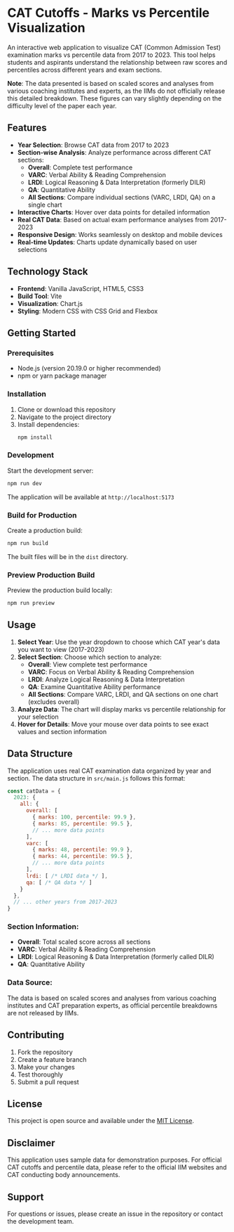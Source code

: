 # CAT Cutoffs - Marks vs Percentile Visualization

An interactive web application to visualize CAT (Common Admission Test) examination marks vs percentile data from 2017 to 2023. This tool helps students and aspirants understand the relationship between raw scores and percentiles across different years and exam sections.

**Note**: The data presented is based on scaled scores and analyses from various coaching institutes and experts, as the IIMs do not officially release this detailed breakdown. These figures can vary slightly depending on the difficulty level of the paper each year.

## Features

- **Year Selection**: Browse CAT data from 2017 to 2023
- **Section-wise Analysis**: Analyze performance across different CAT sections:
  - **Overall**: Complete test performance
  - **VARC**: Verbal Ability & Reading Comprehension
  - **LRDI**: Logical Reasoning & Data Interpretation (formerly DILR)
  - **QA**: Quantitative Ability
  - **All Sections**: Compare individual sections (VARC, LRDI, QA) on a single chart
- **Interactive Charts**: Hover over data points for detailed information
- **Real CAT Data**: Based on actual exam performance analyses from 2017-2023
- **Responsive Design**: Works seamlessly on desktop and mobile devices
- **Real-time Updates**: Charts update dynamically based on user selections

## Technology Stack

- **Frontend**: Vanilla JavaScript, HTML5, CSS3
- **Build Tool**: Vite
- **Visualization**: Chart.js
- **Styling**: Modern CSS with CSS Grid and Flexbox

## Getting Started

### Prerequisites

- Node.js (version 20.19.0 or higher recommended)
- npm or yarn package manager

### Installation

1. Clone or download this repository
2. Navigate to the project directory
3. Install dependencies:
   ```bash
   npm install
   ```

### Development

Start the development server:
```bash
npm run dev
```

The application will be available at `http://localhost:5173`

### Build for Production

Create a production build:
```bash
npm run build
```

The built files will be in the `dist` directory.

### Preview Production Build

Preview the production build locally:
```bash
npm run preview
```

## Usage

1. **Select Year**: Use the year dropdown to choose which CAT year's data you want to view (2017-2023)
2. **Select Section**: Choose which section to analyze:
   - **Overall**: View complete test performance
   - **VARC**: Focus on Verbal Ability & Reading Comprehension
   - **LRDI**: Analyze Logical Reasoning & Data Interpretation
   - **QA**: Examine Quantitative Ability performance
   - **All Sections**: Compare VARC, LRDI, and QA sections on one chart (excludes overall)
3. **Analyze Data**: The chart will display marks vs percentile relationship for your selection
4. **Hover for Details**: Move your mouse over data points to see exact values and section information

## Data Structure

The application uses real CAT examination data organized by year and section. The data structure in `src/main.js` follows this format:

```javascript
const catData = {
  2023: {
    all: {
      overall: [
        { marks: 100, percentile: 99.9 },
        { marks: 85, percentile: 99.5 },
        // ... more data points
      ],
      varc: [
        { marks: 48, percentile: 99.9 },
        { marks: 44, percentile: 99.5 },
        // ... more data points
      ],
      lrdi: [ /* LRDI data */ ],
      qa: [ /* QA data */ ]
    }
  },
  // ... other years from 2017-2023
}
```

### Section Information:
- **Overall**: Total scaled score across all sections
- **VARC**: Verbal Ability & Reading Comprehension
- **LRDI**: Logical Reasoning & Data Interpretation (formerly called DILR)
- **QA**: Quantitative Ability

### Data Source:
The data is based on scaled scores and analyses from various coaching institutes and CAT preparation experts, as official percentile breakdowns are not released by IIMs.

## Contributing

1. Fork the repository
2. Create a feature branch
3. Make your changes
4. Test thoroughly
5. Submit a pull request

## License

This project is open source and available under the [MIT License](LICENSE).

## Disclaimer

This application uses sample data for demonstration purposes. For official CAT cutoffs and percentile data, please refer to the official IIM websites and CAT conducting body announcements.

## Support

For questions or issues, please create an issue in the repository or contact the development team.
